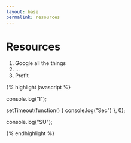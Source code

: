 ```yaml
---
layout: base
permalink: resources
---
```


# Resources

1. Google all the things
2. ...
3. Profit

{% highlight javascript %}

console.log("I");

setTimeout(function() {
    console.log("Sec")
}, 0);

console.log("SU");

{% endhighlight %}